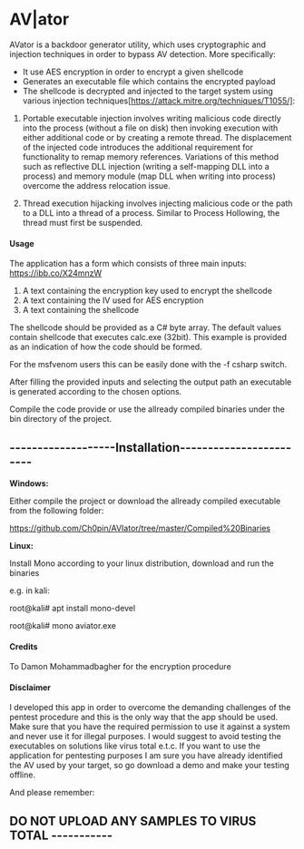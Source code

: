 
# AV|ator

AVator is a backdoor generator utility, which uses cryptographic and injection techniques in order to bypass AV detection. More specifically:
- It use AES encryption in order to encrypt a given shellcode 
- Generates an executable file which contains the encrypted payload
- The shellcode is decrypted and injected to the target system using various injection techniques[https://attack.mitre.org/techniques/T1055/]:

1. Portable executable injection involves writing malicious code directly into the process (without a file on disk) then invoking execution with either additional code or by creating a remote thread. The displacement of the injected code introduces the additional requirement for functionality to remap memory references. Variations of this method such as reflective DLL injection (writing a self-mapping DLL into a process) and memory module (map DLL when writing into process) overcome the address relocation issue. 

2. Thread execution hijacking involves injecting malicious code or the path to a DLL into a thread of a process. Similar to Process Hollowing, the thread must first be suspended.

#### Usage

The application has a form which consists of three main inputs:
https://ibb.co/X24mnzW

1.	A text containing the encryption key used to encrypt the shellcode 
2.	A text containing the IV used for AES encryption 
3.	A text containing the shellcode 

The shellcode should be provided as a C# byte array. The default values contain shellcode that executes calc.exe (32bit). This example is provided as an indication of how the code should be formed. 

For the msfvenom users this can be easily done with the -f csharp switch. 

After filling the provided inputs and selecting the output path an executable is generated according to the chosen options. 

Compile the code provide or use the allready compiled binaries under the bin directory of the project.

## -------------------Installation------------------------

**Windows:**

Either compile the project or download the allready compiled executable from the following folder:

https://github.com/Ch0pin/AVIator/tree/master/Compiled%20Binaries

**Linux:**

Install Mono according to your linux distribution, download and run the binaries

e.g. in kali:

root@kali# apt install mono-devel 

root@kali# mono aviator.exe


#### Credits
To Damon Mohammadbagher for the encryption procedure

#### Disclaimer 

I developed this app in order to overcome the demanding challenges of the pentest procedure and this is the only way that the app should be used. Make sure that you have the required permission to use it against a system and never use it for illegal purposes. 
I would suggest to avoid testing the executables on solutions like virus total e.t.c. If you want to use the application for pentesting purposes I am sure you have already identified the AV used by your target, so go download a demo and make your testing offline. 

And please remember:

## DO NOT UPLOAD ANY SAMPLES TO VIRUS TOTAL -----------

